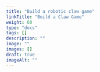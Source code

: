 ```yaml
---
title: "Build a robotic claw game"
linkTitle: "Build a Claw Game"
weight: 60
type: "docs"
tags: []
description: ""
image: ""
images: []
draft: true
imageAlt: ""
---
```

